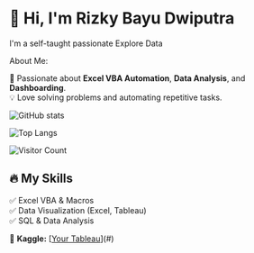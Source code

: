 # 👋 Hi, I'm Rizky Bayu Dwiputra  
I'm a self-taught passionate Explore Data

About Me:

🚀 Passionate about **Excel VBA Automation**, **Data Analysis**, and **Dashboarding**.  
💡 Love solving problems and automating repetitive tasks.  

![GitHub stats](https://github-readme-stats.vercel.app/api?username=yourusername&show_icons=true&theme=dark)

![Top Langs](https://github-readme-stats.vercel.app/api/top-langs/?username=yourusername&layout=compact&theme=dark)

![Visitor Count](https://komarev.com/ghpvc/?username=yourusername&color=blue) 

## 🔥 My Skills  
✅ Excel VBA & Macros  
✅ Data Visualization (Excel, Tableau)  
✅ SQL & Data Analysis  

🔗 **Kaggle:** [[Your Tableau](https://www.kaggle.com/rizkybayudwiputra)](#)

